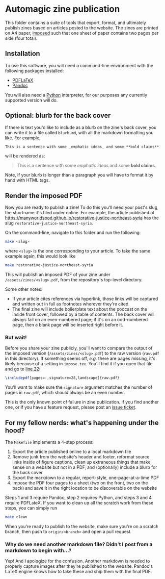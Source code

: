 # Automagic zine publication

This folder contains a suite of tools that export, format, and ultimately
publish zines based on articles posted to the website. The zines are printed
on A4 paper, [imposed](https://en.wikipedia.org/wiki/Imposition) such that one
sheet of paper contains two pages per side (four total).

## Installation

To use this software, you will need a command-line environment with the
following packages installed:

* [PDFLaTeX](https://www.latex-project.org/get/)
* [Pandoc](https://pandoc.org/installing.html)

You will also need a [Python](https://www.python.org/) interpreter, for our
purposes any currently supported version will do.

## Optional: blurb for the back cover

If there is text you'd like to include as a blurb on the zine's back cover, you
can write it to a file called `blurb.md`, with all the markdown formatting you
like. For example,


```markdown
This is a sentence with some _emphatic ideas_ and some **bold claims**.
```

will be rendered as:

> This is a sentence with some _emphatic ideas_ and some **bold claims**.

Note, if your blurb is longer than a paragraph you will have to format it by
hand with HTML tags.

## Render the imposed PDF

Now you are ready to publish a zine! To do this you'll need your post's slug,
the shortname it's filed under online. For example, the article published at
https://manyworldspod.github.io/restorative-justice-northeast-syria has the
slug `restorative-justice-northeast-syria`.

On the command-line, navigate to this folder and run the following:

```bash
make <slug>
```

where `<slug>` is the one corresponding to your article. To take the same
example again, this would look like

```bash
make restorative-justice-northeast-syria
```

This will publish an imposed PDF of your zine under `/assets/zines/<slug>.pdf`,
from the repository's top-level directory.

Some other notes:

* If your article cites references via hyperlink, those links will be captured
  and written out in full as footnotes wherever they're cited.
* The final zine will include boilerplate text about the podcast on the inside
  front cover, followed by a table of contents. The back cover will always fall
  on an even-numbered page; if it's on an odd-numbered page, then a blank page
  will be inserted right before it.

### But wait!

Before you share your zine publicly, you'll want to compare the output of the
imposed version (`/assets/zines/<slug>.pdf`) to the raw version (`raw.pdf` in
this directory). If something seems off, _e.g._ there are pages missing, it's
likely because of a setting in `impose.tex`. You'll find it if you open that
file and go to
[line 22](https://github.com/manyworldspod/manyworldspod.github.io/blob/main/_zines/impose.tex#L22):

```tex
\includepdf[pages=-,signature=28,landscape]{raw.pdf}
```

You'll want to make sure the `signature` argument matches the number of pages
in `raw.pdf`, which should always be an even number.

This is the only known point of failure in zine publication. If you find
another one, or if you have a feature request, please post an
[issue ticket](https://github.com/manyworldspod/manyworldspod.github.io/issues).

## For my fellow nerds: what's happening under the hood?

The `Makefile` implements a 4-step process:

1. Export the article published online to a local markdown file
2. Remove junk from the website's header and footer, reformat source links
   inside of figure captions, clean up extraneous things that make sense on
   a website but not in a PDF, and (optionally) include a blurb for the back
   cover
3. Export the markdown to a regular, report-style, one-page-at-a-time PDF
4. Impose the PDF four pages to a sheet (two on the front, two on the back)
   and save it in the right location to be discoverable on the website

Steps 1 and 3 require Pandoc, step 2 requires Python, and steps 3 and 4 require
PDFLateX. If you want to clean up all the scratch work from these steps, you
can simply run

```bash
make clean
```

When you're ready to publish to the website, make sure you're on a scratch
branch, then push to `origin/<branch>` and open a pull request.

### Why do we need another markdown file? Didn't I post from a markdown to begin with...?

Yep! And I apologize for the confusion. Another markdown is needed to properly
capture images after they're published to the website. Pandoc's LaTeX engine
knows how to take these and ship them with the final PDF.
